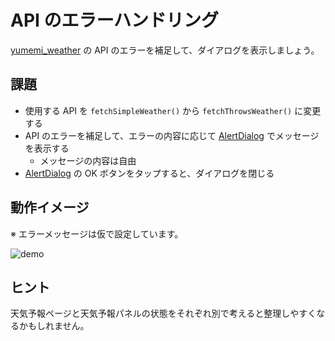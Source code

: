 # API のエラーハンドリング

[yumemi_weather] の API のエラーを補足して、ダイアログを表示しましょう。

## 課題

- 使用する API を `fetchSimpleWeather()` から `fetchThrowsWeather()` に変更する
- API のエラーを補足して、エラーの内容に応じて [AlertDialog] でメッセージを表示する
  - メッセージの内容は自由
- [AlertDialog] の OK ボタンをタップすると、ダイアログを閉じる

## 動作イメージ

※ エラーメッセージは仮で設定しています。

![demo]

## ヒント

天気予報ページと天気予報パネルの状態をそれぞれ別で考えると整理しやすくなるかもしれません。

<!-- Links -->

[yumemi_weather]: https://github.com/yumemi-inc/flutter-training-template/blob/main/packages/yumemi_weather/README.md
[alertdialog]: https://api.flutter.dev/flutter/material/AlertDialog-class.html
[demo]: https://github.com/yumemi-inc/flutter-training-template/blob/main/docs/sessions/images/error/demo.gif?raw=true
